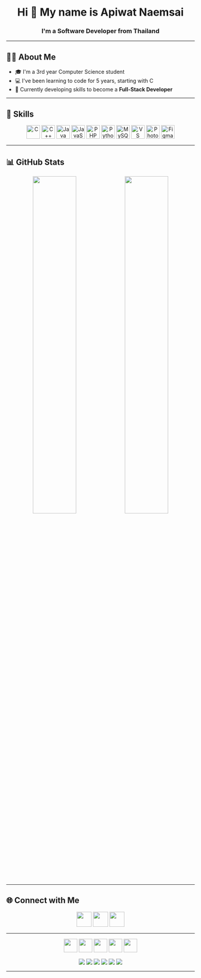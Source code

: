 <h1 align="center">Hi 👋 My name is Apiwat Naemsai</h1>
<h3 align="center">I'm a Software Developer from Thailand</h3>

---

## 👨‍💻 About Me

- 🎓 I'm a 3rd year Computer Science student  
- 💻 I've been learning to code for 5 years, starting with C  
- 🌱 Currently developing skills to become a **Full-Stack Developer**

---

## 🚀 Skills

<p align="center">
  <img src="https://raw.githubusercontent.com/danielcranney/readme-generator/main/public/icons/skills/c-colored.svg" width="36" height="36" alt="C" />
  <img src="https://raw.githubusercontent.com/danielcranney/readme-generator/main/public/icons/skills/cplusplus-colored.svg" width="36" height="36" alt="C++" />
  <img src="https://raw.githubusercontent.com/danielcranney/readme-generator/main/public/icons/skills/java-colored.svg" width="36" height="36" alt="Java" />
  <img src="https://raw.githubusercontent.com/danielcranney/readme-generator/main/public/icons/skills/javascript-colored.svg" width="36" height="36" alt="JavaScript" />
  <img src="https://raw.githubusercontent.com/danielcranney/readme-generator/main/public/icons/skills/php-colored.svg" width="36" height="36" alt="PHP" />
  <img src="https://raw.githubusercontent.com/danielcranney/readme-generator/main/public/icons/skills/python-colored.svg" width="36" height="36" alt="Python" />
  <img src="https://raw.githubusercontent.com/danielcranney/readme-generator/main/public/icons/skills/mysql-colored.svg" width="36" height="36" alt="MySQL" />
  <img src="https://raw.githubusercontent.com/danielcranney/readme-generator/main/public/icons/skills/visualstudiocode.svg" width="36" height="36" alt="VS Code" />
  <img src="https://raw.githubusercontent.com/danielcranney/readme-generator/main/public/icons/skills/photoshop-colored.svg" width="36" height="36" alt="Photoshop" />
  <img src="https://raw.githubusercontent.com/danielcranney/readme-generator/main/public/icons/skills/figma-colored.svg" width="36" height="36" alt="Figma" />
</p>

---

## 📊 GitHub Stats

<p align="center">
  <img src="https://github-readme-stats.vercel.app/api?username=apiwatns&show_icons=true&theme=tokyonight&border_radius=10&hide_title=true" width="48%" />
  <img src="https://github-readme-stats.vercel.app/api/top-langs/?username=apiwatns&layout=compact&theme=tokyonight&border_radius=10" width="48%" />
</p>

---

## 🌐 Connect with Me

<p align="center">
  <a href="https://www.facebook.com/apiwat.naemsai" target="_blank"><img src="https://raw.githubusercontent.com/danielcranney/readme-generator/main/public/icons/socials/facebook.svg" width="40" /></a>
  <a href="http://www.instagram.com/apiwat.ns/" target="_blank"><img src="https://raw.githubusercontent.com/danielcranney/readme-generator/main/public/icons/socials/instagram.svg" width="40" /></a>
  <a href="http:/www.linkedin.com/in/apiwat-naemsai-65aa5833a" target="_blank"><img src="https://raw.githubusercontent.com/danielcranney/readme-generator/main/public/icons/socials/linkedin.svg" width="40" /></a>
</p>

---

<p align="center">
  <img src="https://cdn.jsdelivr.net/gh/devicons/devicon/icons/react/react-original.svg" width="36" />
  <img src="https://cdn.jsdelivr.net/gh/devicons/devicon/icons/tailwindcss/tailwindcss.svg" width="36" />
  <img src="https://cdn.jsdelivr.net/gh/devicons/devicon/icons/html5/html5-original.svg" width="36" />
  <img src="https://cdn.jsdelivr.net/gh/devicons/devicon/icons/css3/css3-original.svg" width="36" />
  <img src="https://cdn.jsdelivr.net/gh/devicons/devicon/icons/git/git-original.svg" width="36" />
</p>

<p align="center"> 
  <a href="https://youtube.com"><img src="https://img.shields.io/badge/YouTube-FF0000?style=for-the-badge&logo=youtube&logoColor=white"/></a>
  <a href="https://instagram.com/apiwat.ns"><img src="https://img.shields.io/badge/Instagram-E4405F?style=for-the-badge&logo=instagram&logoColor=white"/></a>
  <a href="#"><img src="https://img.shields.io/badge/Twitch-9146FF?style=for-the-badge&logo=twitch&logoColor=white"/></a>
  <a href="#"><img src="https://img.shields.io/badge/Discord-5865F2?style=for-the-badge&logo=discord&logoColor=white"/></a>
  <a href="#"><img src="https://img.shields.io/badge/Gmail-D14836?style=for-the-badge&logo=gmail&logoColor=white"/></a>
  <a href="#"><img src="https://img.shields.io/badge/LinkedIn-0A66C2?style=for-the-badge&logo=linkedin&logoColor=white"/></a>
</p>

---

